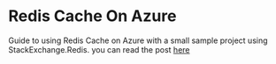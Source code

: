 # Redis Cache On Azure
Guide to using Redis Cache on Azure with a small sample project using StackExchange.Redis. you can read the post [here](https://olepetterdahlmann.com/2016/08/31/redis-cache-on-azure/)
